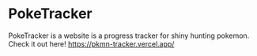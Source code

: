 # PokeTracker

PokeTracker is a website is a progress tracker for shiny hunting pokemon.
Check it out here! https://pkmn-tracker.vercel.app/
